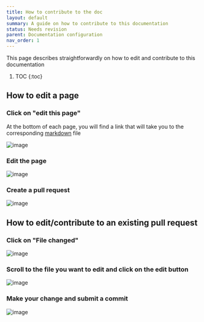 ```yaml
---
title: How to contribute to the doc
layout: default
summary: A guide on how to contribute to this documentation
status: Needs revision
parent: Documentation configuration
nav_order: 1
---
```




This page describes straightforwardly on how to edit and contribute to this documentation

1. TOC
{:toc}

## How to edit a page

### Click on "edit this page"


At the bottom of each page, you will find a link that will take you to the corresponding [markdown](https://docs.github.com/fr/get-started/writing-on-github/getting-started-with-writing-and-formatting-on-github/basic-writing-and-formatting-syntax) file

![image](https://user-images.githubusercontent.com/29259906/206400372-98e8eebd-6964-4f7a-be4e-6025feb64c5b.png)

### Edit the page
![image](https://user-images.githubusercontent.com/29259906/206401353-de8808b2-e58a-4405-bb34-8241dfcc3414.png)

### Create a pull request

![image](https://user-images.githubusercontent.com/29259906/206402418-b2bbe74c-0052-4c1f-8e36-10c3a503c621.png)


## How to edit/contribute to an existing pull request


### Click on "File changed"
![image](https://user-images.githubusercontent.com/29259906/207830475-eba783b8-2d9c-4133-abac-422792143cbf.png)


### Scroll to the file you want to edit and click on the edit button
![image](https://user-images.githubusercontent.com/29259906/207830907-a091d47c-5669-4903-ab36-4dd06662640a.png)

### Make your change and submit a commit
![image](https://user-images.githubusercontent.com/29259906/207832629-ba36a90d-376e-4705-ab10-b3513eec0660.png)

